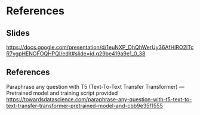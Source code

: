 # References



## Slides

https://docs.google.com/presentation/d/1euNXP_DhQhWerUy36AfHlRO2ITcR7ygpHENOFOQHPQI/edit#slide=id.g29be419a9e1_0_38



## References


Paraphrase any question with T5 (Text-To-Text Transfer Transformer) — Pretrained model and training script provided
https://towardsdatascience.com/paraphrase-any-question-with-t5-text-to-text-transfer-transformer-pretrained-model-and-cbb9e35f1555

